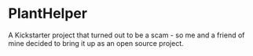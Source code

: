 # PlantHelper
A Kickstarter project that turned out to be a scam - so me and a friend of mine decided to bring it up as an open source project.
